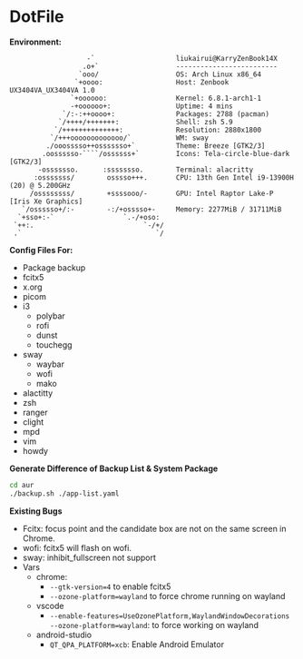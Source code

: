 # DotFile

**Environment:**

```
                   -`                    liukairui@KarryZenBook14X
                  .o+`                   -------------------------
                 `ooo/                   OS: Arch Linux x86_64
                `+oooo:                  Host: Zenbook UX3404VA_UX3404VA 1.0
               `+oooooo:                 Kernel: 6.8.1-arch1-1
               -+oooooo+:                Uptime: 4 mins
             `/:-:++oooo+:               Packages: 2788 (pacman)
            `/++++/+++++++:              Shell: zsh 5.9
           `/++++++++++++++:             Resolution: 2880x1800
          `/+++ooooooooooooo/`           WM: sway
         ./ooosssso++osssssso+`          Theme: Breeze [GTK2/3]
        .oossssso-````/ossssss+`         Icons: Tela-circle-blue-dark [GTK2/3]
       -osssssso.      :ssssssso.        Terminal: alacritty
      :osssssss/        osssso+++.       CPU: 13th Gen Intel i9-13900H (20) @ 5.200GHz
     /ossssssss/        +ssssooo/-       GPU: Intel Raptor Lake-P [Iris Xe Graphics]
   `/ossssso+/:-        -:/+osssso+-     Memory: 2277MiB / 31711MiB
  `+sso+:-`                 `.-/+oso:
 `++:.                           `-/+/
 .`                                 `/
```

**Config Files For:**

- Package backup
- fcitx5
- x.org
- picom
- i3
  - polybar
  - rofi
  - dunst
  - touchegg
- sway
  - waybar
  - wofi
  - mako
- alactitty
- zsh
- ranger
- clight
- mpd
- vim
- howdy

**Generate Difference of Backup List & System Package**

```bash
cd aur
./backup.sh ./app-list.yaml
```

**Existing Bugs**

- Fcitx: focus point and the candidate box are not on the same screen in Chrome.
- wofi: fcitx5 will flash on wofi.
- sway: inhibit_fullscreen not support
- Vars
  - chrome:
    - `--gtk-version=4` to enable fcitx5
    - `--ozone-platform=wayland` to force chrome running on wayland
  - vscode
    - `--enable-features=UseOzonePlatform,WaylandWindowDecorations --ozone-platform=wayland`: to force working on wayland
  - android-studio
    - `QT_QPA_PLATFORM=xcb`: Enable Android Emulator

